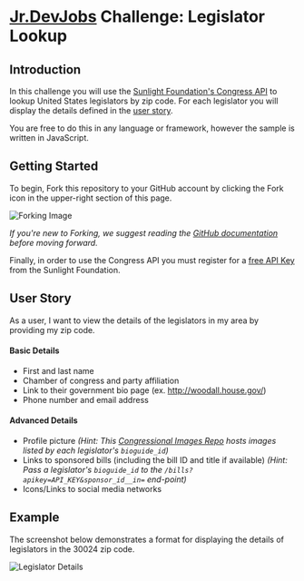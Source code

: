 # <a href='http://www.jrdevjobs.com' target='_blank'>Jr.DevJobs</a> Challenge: Legislator Lookup

## Introduction
In this challenge you will use the <a href='https://sunlightlabs.github.io/congress/' target='_blank'>Sunlight Foundation's Congress API</a> to lookup United States legislators by zip code. For each legislator you will display the details defined in the [user story](#userstory).

You are free to do this in any language or framework, however the sample is written in JavaScript.

## Getting Started
To begin, Fork this repository to your GitHub account by clicking the Fork icon in the upper-right section of this page.

![Forking Image](https://s3-us-west-2.amazonaws.com/jrdevsimages/repos/fork_button.jpg)

*If you're new to Forking, we suggest reading the <a href='https://help.github.com/articles/fork-a-repo' target='_blank'>GitHub documentation</a> before moving forward.*

Finally, in order to use the Congress API you must register for a <a href='http://sunlightfoundation.com/api/accounts/register/' target='_blank'>free API Key</a> from the Sunlight Foundation.

## <a name='userstory'></a>User Story
As a user, I want to view the details of the legislators in my area by providing my zip code.

#### Basic Details

* First and last name
* Chamber of congress and party affiliation
* Link to their government bio page (ex. <a href='http://woodall.house.gov/' target='_blank'>http://woodall.house.gov/</a>)
* Phone number and email address

#### Advanced Details

* Profile picture *(Hint: This <a href='https://github.com/unitedstates/images' target='_blank'>Congressional Images Repo</a> hosts images listed by each legislator's `bioguide_id`)*
* Links to sponsored bills (including the bill ID and title if available) *(Hint: Pass a legislator's `bioguide_id` to the `/bills?apikey=API_KEY&sponsor_id__in=` end-point)*
* Icons/Links to social media networks

## Example
The screenshot below demonstrates a format for displaying the details of legislators in the 30024 zip code.

![Legislator Details](https://s3-us-west-2.amazonaws.com/jrdevsimages/repos/legislator_1.png)
